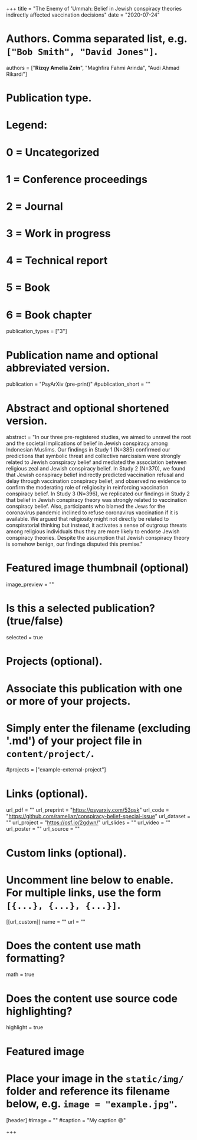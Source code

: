 +++
title = "The Enemy of 'Ummah: Belief in Jewish conspiracy theories indirectly affected vaccination decisions"
date = "2020-07-24"

# Authors. Comma separated list, e.g. `["Bob Smith", "David Jones"]`.

authors = ["**Rizqy Amelia Zein**", "Maghfira Fahmi Arinda", "Audi Ahmad Rikardi"]

# Publication type.
# Legend:
# 0 = Uncategorized
# 1 = Conference proceedings
# 2 = Journal
# 3 = Work in progress
# 4 = Technical report
# 5 = Book
# 6 = Book chapter
publication_types = ["3"]

# Publication name and optional abbreviated version.
publication = "PsyArXiv (pre-print)"
#publication_short = ""

# Abstract and optional shortened version.
abstract = "In our three pre-registered studies, we aimed to unravel the root and the societal implications of belief in Jewish conspiracy among Indonesian Muslims. Our findings in Study 1 (N=385) confirmed our predictions that symbolic threat and collective narcissism were strongly related to Jewish conspiracy belief and mediated the association between religious zeal and Jewish conspiracy belief. In Study 2 (N=370), we found that Jewish conspiracy belief indirectly predicted vaccination refusal and delay through vaccination conspiracy belief, and observed no evidence to confirm the moderating role of religiosity in reinforcing vaccination conspiracy belief. In Study 3 (N=396), we replicated our findings in Study 2 that belief in Jewish conspiracy theory was strongly related to vaccination conspiracy belief. Also, participants who blamed the Jews for the coronavirus pandemic inclined to refuse coronavirus vaccination if it is available. We argued that religiosity might not directly be related to conspiratorial thinking but instead, it activates a sense of outgroup threats among religious individuals thus they are more likely to endorse Jewish conspiracy theories. Despite the assumption that Jewish conspiracy theory is somehow benign, our findings disputed this premise."

# Featured image thumbnail (optional)
image_preview = ""

# Is this a selected publication? (true/false)
selected = true

# Projects (optional).
#   Associate this publication with one or more of your projects.
#   Simply enter the filename (excluding '.md') of your project file in `content/project/`.
#projects = ["example-external-project"]

# Links (optional).
url_pdf = ""
url_preprint = "https://psyarxiv.com/53qsk"
url_code = "https://github.com/rameliaz/conspiracy-belief-special-issue"
url_dataset = ""
url_project = "https://osf.io/2gdwn/"
url_slides = ""
url_video = ""
url_poster = ""
url_source = ""

# Custom links (optional).
#   Uncomment line below to enable. For multiple links, use the form `[{...}, {...}, {...}]`.
[[url_custom]]
name = ""
url = ""

# Does the content use math formatting?
math = true

# Does the content use source code highlighting?
highlight = true
  
# Featured image
# Place your image in the `static/img/` folder and reference its filename below, e.g. `image = "example.jpg"`.
[header]
#image = ""
#caption = "My caption :smile:"

+++ 

